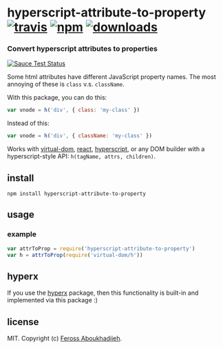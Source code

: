 # hyperscript-attribute-to-property [![travis][travis-image]][travis-url] [![npm][npm-image]][npm-url] [![downloads][downloads-image]][downloads-url]

[travis-image]: https://img.shields.io/travis/feross/hyperscript-attribute-to-property/master.svg
[travis-url]: https://travis-ci.org/feross/hyperscript-attribute-to-property
[npm-image]: https://img.shields.io/npm/v/hyperscript-attribute-to-property.svg
[npm-url]: https://npmjs.org/package/hyperscript-attribute-to-property
[downloads-image]: https://img.shields.io/npm/dm/hyperscript-attribute-to-property.svg
[downloads-url]: https://npmjs.org/package/hyperscript-attribute-to-property

### Convert hyperscript attributes to properties

[![Sauce Test Status](https://saucelabs.com/browser-matrix/hyperscript-attribute-to-property.svg)](https://saucelabs.com/u/hyperscript-attribute-to-property)

Some html attributes have different JavaScript property names. The most annoying of these
is `class` v.s. `className`.

With this package, you can do this:

```js
var vnode = h('div', { class: 'my-class' })
```

Instead of this:

```js
var vnode = h('div', { className: 'my-class' })
```

Works with [virtual-dom](https://www.npmjs.com/package/virtual-dom), [react](https://www.npmjs.com/package/react), [hyperscript](https://www.npmjs.com/package/hyperscript), or any DOM builder with a hyperscript-style API: `h(tagName, attrs, children)`.

## install

```
npm install hyperscript-attribute-to-property
```

## usage

###  example

```js
var attrToProp = require('hyperscript-attribute-to-property')
var h = attrToProp(require('virtual-dom/h'))
```

## hyperx

If you use the [hyperx](https://npmjs.com/package/hyperx) package, then this functionality
is built-in and implemented via this package :)

## license

MIT. Copyright (c) [Feross Aboukhadijeh](http://feross.org).
